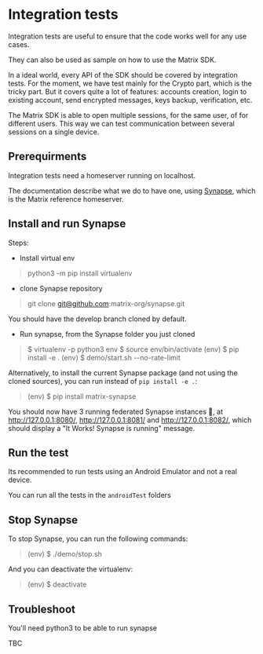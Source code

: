 # Integration tests

Integration tests are useful to ensure that the code works well for any use cases.

They can also be used as sample on how to use the Matrix SDK.

In a ideal world, every API of the SDK should be covered by integration tests. For the moment, we have test mainly for the Crypto part, which is the tricky part. But it covers quite a lot of features: accounts creation, login to existing account, send encrypted messages, keys backup, verification, etc.

The Matrix SDK is able to open multiple sessions, for the same user, of for different users. This way we can test communication between several sessions on a single device.

## Prerequirments

Integration tests need a homeserver running on localhost.

The documentation describe what we do to have one, using [Synapse](https://github.com/matrix-org/synapse/), which is the Matrix reference homeserver.

## Install and run Synapse

Steps:

- Install virtual env

> python3 -m pip install virtualenv

- clone Synapse repository

> git clone git@github.com:matrix-org/synapse.git

You should have the develop branch cloned by default.

- Run synapse, from the Synapse folder you just cloned

> $ virtualenv -p python3 env
> $ source env/bin/activate
> (env) $ pip install -e .
> (env) $ demo/start.sh --no-rate-limit

Alternatively, to install the current Synapse package (and not using the cloned sources), you can run instead of `pip install -e .`:

> (env) $ pip install matrix-synapse

You should now have 3 running federated Synapse instances 🎉, at http://127.0.0.1:8080/, http://127.0.0.1:8081/ and  http://127.0.0.1:8082/, which should display a "It Works! Synapse is running" message.

## Run the test

Its recommended to run tests using an Android Emulator and not a real device.

You can run all the tests in the `androidTest` folders

## Stop Synapse

To stop Synapse, you can run the following commands:

> (env) $ ./demo/stop.sh

And you can deactivate the virtualenv:

> (env) $ deactivate

## Troubleshoot

You'll need python3 to be able to run synapse

TBC